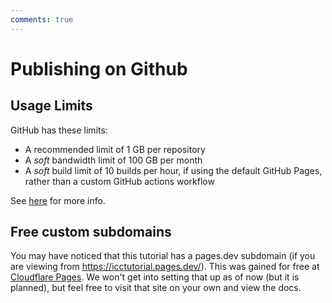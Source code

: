 ```yaml
---
comments: true
---
```


# Publishing on Github

## Usage Limits
GitHub has these limits:
* A recommended limit of 1 GB per repository
* A *soft* bandwidth limit of 100 GB per month
* A *soft* build limit of 10 builds per hour, if using the default GitHub
Pages, rather than a custom GitHub actions workflow

See [here][github-usage-limits] for more info.

## Free custom subdomains
You may have noticed that this tutorial has a pages.dev subdomain (if you are
viewing from https://icctutorial.pages.dev/). This was gained for free at
[Cloudflare Pages](https://pages.cloudflare.com/). We won't get into setting
that up as of now (but it is planned), but feel free to visit that site on your
own and view the docs.

<!-- URLs -->
[github-usage-limits]: https://docs.github.com/en/pages/getting-started-with-github-pages/about-github-pages#usage-limits